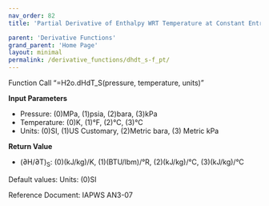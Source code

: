 ```yaml
---
nav_order: 82
title: 'Partial Derivative of Enthalpy WRT Temperature at Constant Entropy f(P, T)'

parent: 'Derivative Functions'
grand_parent: 'Home Page'
layout: minimal
permalink: /derivative_functions/dhdt_s-f_pt/
---
```


Function Call “=H2o.dHdT\_S(pressure, temperature, units)”

**Input Parameters**

- Pressure: (0)MPa, (1)psia, (2)bara, (3)kPa
- Temperature: (0)K, (1)°F, (2)°C, (3)°C
- Units: (0)SI, (1)US Customary, (2)Metric bara, (3) Metric kPa

**Return Value**

- (∂H/∂T)<sub>S</sub>: (0)(kJ/kg)/K, (1)(BTU/lbm)/°R, (2)(kJ/kg)/°C, (3)(kJ/kg)/°C

Default values: Units: (0)SI

Reference Document: IAPWS AN3-07